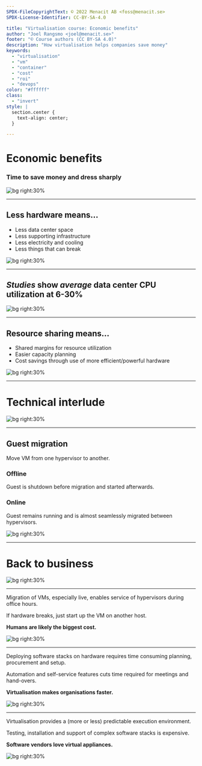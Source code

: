 ```yaml
---
SPDX-FileCopyrightText: © 2022 Menacit AB <foss@menacit.se>
SPDX-License-Identifier: CC-BY-SA-4.0

title: "Virtualisation course: Economic benefits"
author: "Joel Rangsmo <joel@menacit.se>"
footer: "© Course authors (CC BY-SA 4.0)"
description: "How virtualisation helps companies save money"
keywords:
  - "virtualisation"
  - "vm"
  - "container"
  - "cost"
  - "roi"
  - "devops"
color: "#ffffff"
class:
  - "invert"
style: |
  section.center {
    text-align: center;
  }

---
```

<!-- _footer: "%ATTRIBUTION_PREFIX% Bixentro (CC BY 2.0)" -->
# Economic benefits
### Time to save money and dress sharply

![bg right:30%](images/03-business_man_graffiti.jpg)

<!--
- It's all bout' the money, it's all bout the dumdudmudumdudm.

- Unfortuneatly this is what people other than nerds general care about.  

- Useful knowledge to understand how we got here.

- Important for you to make friends/get promoted/earn a decent salary at most places.

Segue: Let's start with the simple stuff - HW.
-->

---
<!-- _footer: "%ATTRIBUTION_PREFIX% Sergei F (CC BY 2.0)" -->
## Less hardware means...
- Less data center space
- Less supporting infrastructure
- Less electricity and cooling
- Less things that can break

![bg right:30%](images/03-fly_on_knife.jpg)

<!--
- Data center space is expensive, as it needs to be secure, climate controlled and somewhat clean.

- Servers need a lot of supporting infrastructure such as network switches, UPSes and (especially)
back in the days KVMs (Keyboard-Video-Mouse, yikes). It all cost money and take space.

- These days it should not come as a surprise to anyone, but electricity is expensive. Cooling also
requires a lot of energy (in general).

- Lots of HW means that many things must be maintained and that can break - not just servers but
also supporting infrastructure. Humans need to fix/order/replace these, humans are expensive and
annoying: you need to find them, give em money and keep them happy.

Segue: Another thing to consider is that we barely use the computers that we've bought.
-->

---
<!-- _footer: "%ATTRIBUTION_PREFIX% Roy Luck (CC BY 2.0)" -->
## _Studies_ show _average_ data center CPU utilization at 6-30%

![bg right:30%](images/03-oil_refinery.jpg)

<!--
- There are studies out there made by various actors: all of them show very low utilization.

- These have been produced with more or less effort: many contains circular references.

- Others, such as those published by Google and Alibaba are not likely not very representative of
average enterprise environments.

- Match instructors anecdotal observations.

- We can like fit these computing needs on a few hypervisors instead.
-->

---
<!-- _footer: "%ATTRIBUTION_PREFIX% Jonathan Brandt (CC0 1.0)" -->
## Resource sharing means...
- Shared margins for resource utilization
- Easier capacity planning
- Cost savings through use of more efficient/powerful hardware

![bg right:30%](images/03-tumbler.jpg)

<!--
- We also don't need to think so much about margins. We can always vertically scale guests, in some
cases even without shutting down the instance: Linux supports hot swapping of CPUs and similar.

- Same goes for capacity planning, don't need to spend so much effort for every system.

- In general, more powerful HW is more cost efficient from a power and/or space perspective. It
would probably hard to motivate investment in such fancy HW without knowing if it would be used.
-->

---
<!-- _footer: "%ATTRIBUTION_PREFIX% Wolfgang Stief (CC0 1.0)" -->
# Technical interlude

![bg right:30%](images/03-chips_on_pcb.jpg)

<!--
Let's take a deep breath: in order to explain further economic benefits we need to understand the
underlying technology a bit better. Let's talk about guest migration.
-->

---
<!-- _footer: "%ATTRIBUTION_PREFIX% Austin Design (CC BY-SA 2.0)" -->
## Guest migration
Move VM from one hypervisor to another.

### Offline
Guest is shutdown before migration and started afterwards.

### Online
Guest remains running and is almost seamlessly migrated between hypervisors.

![bg right:30%](images/03-crystal_wave.jpg)

<!--
- In a clustered environment we can move guests between hypervisors

- Some solutions support migrating state (disk, memory, CPU registers, etc) and through slight of
hand make the guest run seamlessly on the other host. Some don't: offline VS online.

- While not a strict requirement, some type of shared storage for VM disks/file systems is required

- Not trivial, but we'll cover the implementation details later in the course.
-->

---
<!-- _footer: "%ATTRIBUTION_PREFIX% Austin Design (CC BY-SA 2.0)" -->
# Back to business

![bg right:30%](images/03-smokey_man.jpg)

<!--
Time to tie the tie again.
-->

---
<!-- _footer: "%ATTRIBUTION_PREFIX% Kuhnmi (CC BY 2.0)" -->
Migration of VMs, especially live, enables service of hypervisors during office hours.  
  
If hardware breaks, just start up the VM on another host.  
  
**Humans are likely the biggest cost.**

![bg right:30%](images/03-kolibri.jpg)

<!--
- Being able to do maintenance without screaming users is huge.

- Handling HW breakage seams trivial, not so much back in the days when Windows was tightly coupled
with the hardware it was installed on. Still not trivial - both due to actual and license problems

- Legacy systems can survive long past their HWs due date. Companies love this, sysadmins not so
much.

- Deserves repeating: Human labor is expensive and something most organisations try to avoid.
-->

---
<!-- _footer: "%ATTRIBUTION_PREFIX% Jeena Paradies (CC BY 2.0)" -->
Deploying software stacks on hardware requires time consuming planning, procurement and setup.  
  
Automation and self-service features cuts time required for meetings and hand-overs.  
  
**Virtualisation makes organisations faster.**

![bg right:30%](images/03-frosty_lion.jpg)

<!--
- Costs needed to anticipated in detail. The requirement to pay a lot up front for new systems was
a huge barrier for startups/small players.

- Buying HW, finding space in a rack and making somewhat put it up takes a lot of effort.

- Lead times for hardware is really long these days and the supply chain is unpredictable.

- If we can remove humans we can start to automate things. Time consuming (expensive) to move tasks
between developers and HW team, lot's of room for errors and miscommunication.

- We wouldn't have devops the way it is today without virtualisation.
-->

---
<!-- _footer: "%ATTRIBUTION_PREFIX% Jusotil_1943 (CC0 1.0)" -->
Virtualisation provides a (more or less) predictable execution environment.  
  
Testing, installation and support of complex software stacks is expensive.  
  
**Software vendors love virtual appliances.**

![bg right:30%](images/03-rusted_cards.jpg)

<!--
- Selling software that other parties are suppose to install, manage and/or maintain is a real
mess and quite annoying.

- You need to take a lot of variables into question: OS version, hardware/drivers, faulty setup.

- Before the problem used to be solved by shipping pizza boxes to customers, but that's also meh.

- Virtual appliances can be delivered preconfigured in a somewhat predictable environment, only
exposing limited configuration options that the customers can screw up.
-->
